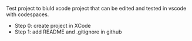 Test project to biuld xcode project that can be edited and tested in vscode with codespaces.

- Step 0:  create project in XCode
- Step 1:  add README and .gitignore in github
